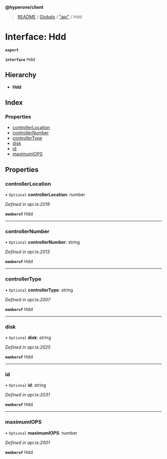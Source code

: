 **@hyperone/client**

> [README](../README.md) / [Globals](../globals.md) / ["api"](../modules/_api_.md) / Hdd

# Interface: Hdd

**`export`** 

**`interface`** Hdd

## Hierarchy

* **Hdd**

## Index

### Properties

* [controllerLocation](_api_.hdd.md#controllerlocation)
* [controllerNumber](_api_.hdd.md#controllernumber)
* [controllerType](_api_.hdd.md#controllertype)
* [disk](_api_.hdd.md#disk)
* [id](_api_.hdd.md#id)
* [maximumIOPS](_api_.hdd.md#maximumiops)

## Properties

### controllerLocation

• `Optional` **controllerLocation**: number

*Defined in api.ts:2019*

**`memberof`** Hdd

___

### controllerNumber

• `Optional` **controllerNumber**: string

*Defined in api.ts:2013*

**`memberof`** Hdd

___

### controllerType

• `Optional` **controllerType**: string

*Defined in api.ts:2007*

**`memberof`** Hdd

___

### disk

• `Optional` **disk**: string

*Defined in api.ts:2025*

**`memberof`** Hdd

___

### id

• `Optional` **id**: string

*Defined in api.ts:2031*

**`memberof`** Hdd

___

### maximumIOPS

• `Optional` **maximumIOPS**: number

*Defined in api.ts:2001*

**`memberof`** Hdd
